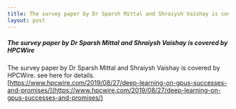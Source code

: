 ```yaml
---
title: The survey paper by Dr Sparsh Mittal and Shraiysh Vaishay is covered by HPCWire
layout: post
---
```


##### **The survey paper by Dr Sparsh Mittal and Shraiysh Vaishay is covered by HPCWire**

The survey paper by Dr Sparsh Mittal and Shraiysh Vaishay is covered by HPCWire. see here for details. [https://www.hpcwire.com/2019/08/27/deep-learning-on-gpus-successes-and-promises/](https://www.hpcwire.com/2019/08/27/deep-learning-on-gpus-successes-and-promises/)